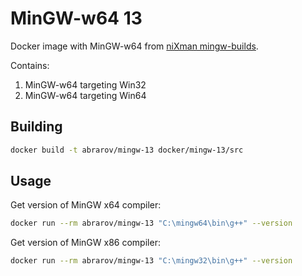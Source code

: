 # MinGW-w64 13

Docker image with MinGW-w64 from [niXman mingw-builds](https://github.com/niXman/mingw-builds-binaries).

Contains:

1. MinGW-w64 targeting Win32
1. MinGW-w64 targeting Win64

## Building

```bash
docker build -t abrarov/mingw-13 docker/mingw-13/src
```

## Usage

Get version of MinGW x64 compiler:

```bash
docker run --rm abrarov/mingw-13 "C:\mingw64\bin\g++" --version
```

Get version of MinGW x86 compiler:

```bash
docker run --rm abrarov/mingw-13 "C:\mingw32\bin\g++" --version
```
